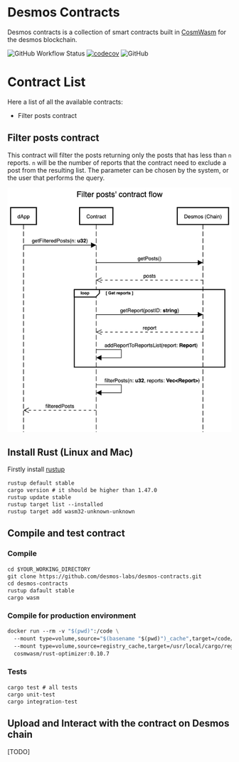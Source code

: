 # Desmos Contracts

Desmos contracts is a collection of smart contracts built in [CosmWasm](https://www.cosmwasm.com/) for the desmos blockchain.

![GitHub Workflow Status](https://github.com/desmos-labs/desmos-contracts/workflows/.github/workflows/Basic.yml/badge.svg)
[![codecov](https://codecov.io/gh/desmos-labs/desmos-contracts/branch/master/graph/badge.svg)](https://codecov.io/gh/desmos-labs/desmos-contracts/branch/master)
![GitHub](https://img.shields.io/github/license/desmos-labs/desmos-contracts.svg)

# Contract List
Here a list of all the available contracts:
- Filter posts contract

## Filter posts contract
This contract will filter the posts returning only the posts that has less than `n` reports.
`n` will be the number of reports that the contract need to exclude a post from the resulting list.
The parameter can be chosen by the system, or the user that performs the query.

![filter-posts-contract-flow](docs/cw1-filter-flow.png)

## Install Rust (Linux and Mac)
Firstly install [rustup](https://rustup.rs/)
```shell
rustup default stable
cargo version # it should be higher than 1.47.0
rustup update stable
rustup target list --installed
rustup target add wasm32-unknown-unknown
```
## Compile and test contract
### Compile
````shell
cd $YOUR_WORKING_DIRECTORY
git clone https://github.com/desmos-labs/desmos-contracts.git
cd desmos-contracts
rustup dafault stable
cargo wasm
````
### Compile for production environment
```dockerfile
docker run --rm -v "$(pwd)":/code \
  --mount type=volume,source="$(basename "$(pwd)")_cache",target=/code/target \
  --mount type=volume,source=registry_cache,target=/usr/local/cargo/registry \
  cosmwasm/rust-optimizer:0.10.7
```
### Tests
```shell
cargo test # all tests
cargo unit-test
cargo integration-test
```

## Upload and Interact with the contract on Desmos chain
[TODO]
